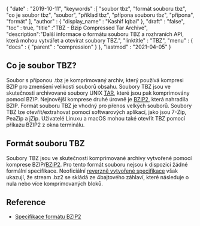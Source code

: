 {
  "date" : "2019-10-11",
  "keywords" :[ "soubor tbz", "formát souboru tbz", "co je soubor tbz", "soubor", "příklad tbz", "přípona souboru tbz", "přípona", "formát" ],
  "author" : {
    "display_name" : "Kashif Iqbal"
},
  "draft" : "false",
  "toc" : true,
  "title" :"TBZ - Bzip Compressed Tar Archive",
  "description":"Další informace o formátu souboru TBZ a rozhraních API, která mohou vytvářet a otevírat soubory TBZ.",
  "linktitle" : "TBZ",
  "menu" : {
    "docs" : {
      "parent" : "compression"
}
},
  "lastmod" : "2021-04-05"
}

## Co je soubor TBZ?

Soubor s příponou .tbz je komprimovaný archiv, který používá kompresi BZIP pro zmenšení velikosti souborů obsahu. Soubory TBZ jsou ve skutečnosti archivované soubory UNIX [TAR](/cs/compression/tar/), které jsou pak komprimovány pomocí BZIP. Nejnovější komprese druhé úrovně je [BZIP2](/cs/compression/bz2/), která nahradila BZIP. Formát souboru TBZ je vhodný pro přenos velkých souborů. Soubory TBZ lze otevřít/extrahovat pomocí softwarových aplikací, jako jsou 7-Zip, PeaZip a jZip. Uživatelé Linuxu a macOS mohou také otevřít TBZ pomocí příkazu BZIP2 z okna terminálu.

## Formát souboru TBZ

Soubory TBZ jsou ve skutečnosti komprimované archivy vytvořené pomocí komprese BZIP/[BZIP2](/cs/compression/bz2/). Pro tento formát souboru nejsou k dispozici žádné formální specifikace. Neoficiální [reverzně vytvořené specifikace](https://github.com/dsnet/compress/blob/master/doc/bzip2-format.pdf) však ukazují, že stream .bz2 se skládá ze 4bajtového záhlaví, které následuje o nula nebo více komprimovaných bloků.

## Reference ##

* [Specifikace formátu BZIP2](https://github.com/dsnet/compress/blob/master/doc/bzip2-format.pdf)

